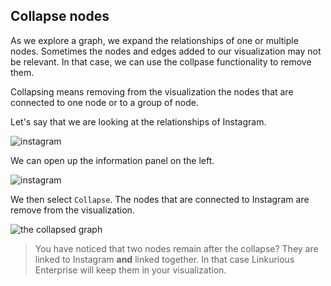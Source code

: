 ## Collapse nodes

As we explore a graph, we expand the relationships of one or multiple nodes. Sometimes the nodes and edges added to our visualization may not be relevant. In that case, we can use the collpase functionality to remove them.

Collapsing means removing from the visualization the nodes that are connected to one node or to a group of node.

Let's say that we are looking at the relationships of Instagram.

![instagram](https://dl.dropboxusercontent.com/s/axpu44uwcb7uzu0/55.png?dl=0)

We can open up the information panel on the left.

![instagram](https://dl.dropboxusercontent.com/s/50g3sydt2vtidcq/56.png?dl=0)

We then select ```Collapse```. The nodes that are connected to Instagram are remove from the visualization.

![the collapsed graph](https://dl.dropboxusercontent.com/s/vpe86hxoejoa3hb/57.png?dl=0)

> You have noticed that two nodes remain after the collapse? They are linked to Instagram **and** linked together. In that case Linkurious Enterprise will keep them in your visualization.
